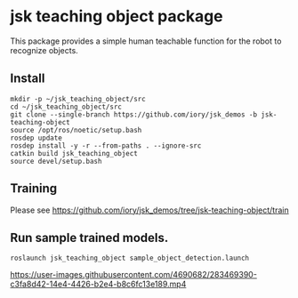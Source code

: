 # jsk teaching object package

This package provides a simple human teachable function for the robot to recognize objects.

## Install

```
mkdir -p ~/jsk_teaching_object/src
cd ~/jsk_teaching_object/src
git clone --single-branch https://github.com/iory/jsk_demos -b jsk-teaching-object
source /opt/ros/noetic/setup.bash
rosdep update
rosdep install -y -r --from-paths . --ignore-src
catkin build jsk_teaching_object
source devel/setup.bash
```

## Training

Please see https://github.com/iory/jsk_demos/tree/jsk-teaching-object/train

## Run sample trained models.

```
roslaunch jsk_teaching_object sample_object_detection.launch
```

https://user-images.githubusercontent.com/4690682/283469390-c3fa8d42-14e4-4426-b2e4-b8c6fc13e189.mp4
